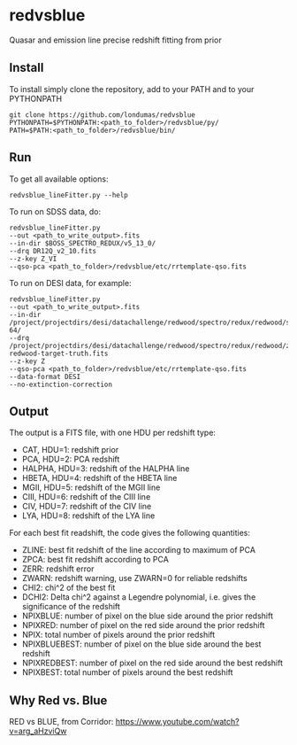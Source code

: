 # redvsblue
Quasar and emission line precise redshift fitting from prior

## Install
To install simply clone the repository, add to your PATH and
to your PYTHONPATH
```
git clone https://github.com/londumas/redvsblue
PYTHONPATH=$PYTHONPATH:<path_to_folder>/redvsblue/py/
PATH=$PATH:<path_to_folder>/redvsblue/bin/
```

## Run

To get all available options:
```
redvsblue_lineFitter.py --help
```

To run on SDSS data, do:
```
redvsblue_lineFitter.py
--out <path_to_write_output>.fits
--in-dir $BOSS_SPECTRO_REDUX/v5_13_0/
--drq DR12Q_v2_10.fits
--z-key Z_VI
--qso-pca <path_to_folder>/redvsblue/etc/rrtemplate-qso.fits
```

To run on DESI data, for example:

```
redvsblue_lineFitter.py
--out <path_to_write_output>.fits
--in-dir /project/projectdirs/desi/datachallenge/redwood/spectro/redux/redwood/spectra-64/
--drq /project/projectdirs/desi/datachallenge/redwood/spectro/redux/redwood/zcatalog-redwood-target-truth.fits
--z-key Z
--qso-pca <path_to_folder>/redvsblue/etc/rrtemplate-qso.fits
--data-format DESI
--no-extinction-correction
```

## Output

The output is a FITS file, with one HDU per redshift type:
 - CAT, HDU=1: redshift prior
 - PCA, HDU=2: PCA redshift
 - HALPHA, HDU=3: redshift of the HALPHA line
 - HBETA, HDU=4: redshift of the HBETA line
 - MGII, HDU=5: redshift of the MGII line
 - CIII, HDU=6: redshift of the CIII line
 - CIV, HDU=7: redshift of the CIV line
 - LYA, HDU=8: redshift of the LYA line

For each best fit readshift, the code gives the following quantities:
 - ZLINE: best fit redshift of the line according to maximum of PCA
 - ZPCA: best fit redshift according to PCA
 - ZERR: redshift error
 - ZWARN: redshift warning, use ZWARN=0 for reliable redshifts
 - CHI2: chi^2 of the best fit
 - DCHI2: Delta chi^2 against a Legendre polynomial, i.e. gives
    the significance of the redshift
 - NPIXBLUE: number of pixel on the blue side around the prior redshift
 - NPIXRED: number of pixel on the red side around the prior redshift
 - NPIX: total number of pixels around the prior redshift
 - NPIXBLUEBEST: number of pixel on the blue side around the best redshift
 - NPIXREDBEST: number of pixel on the red side around the best redshift
 - NPIXBEST: total number of pixels around the best redshift

## Why Red vs. Blue
RED vs BLUE, from Corridor: <https://www.youtube.com/watch?v=arg_aHzviQw>
